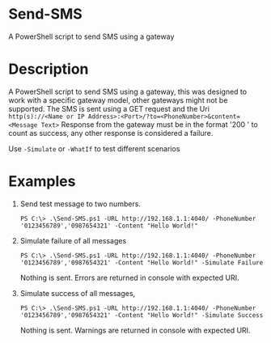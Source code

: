 # Send-SMS
 A PowerShell script to send SMS using a gateway

# Description
A PowerShell script to send SMS using a gateway, this was designed to work with a specific gateway model, other gateways might not be supported.
The SMS is sent using a GET request and the Uri `http(s)://<Name or IP Address>:<Port>/?to=<PhoneNumber>&content=<Message Text>`
Response from the gateway must be in the format '200 <PhoneNumber>' to count as success, any other response is considered a failure.

Use `-Simulate` or `-WhatIf` to test different scenarios
# Examples
1. Send test message to two numbers.
    ```
    PS C:\> .\Send-SMS.ps1 -URL http://192.168.1.1:4040/ -PhoneNumber '0123456789','0987654321' -Content "Hello World!"
    ```

2. Simulate failure of all messages
    ```
    PS C:\> .\Send-SMS.ps1 -URL http://192.168.1.1:4040/ -PhoneNumber '0123456789','0987654321' -Content "Hello World!" -Simulate Failure
    ```
    Nothing is sent. Errors are returned in console with expected URI.

3. Simulate success of all messages,
    ```
    PS C:\> .\Send-SMS.ps1 -URL http://192.168.1.1:4040/ -PhoneNumber '0123456789','0987654321' -Content "Hello World!" -Simulate Success
    ```
    Nothing is sent. Warnings are returned in console with expected URI.